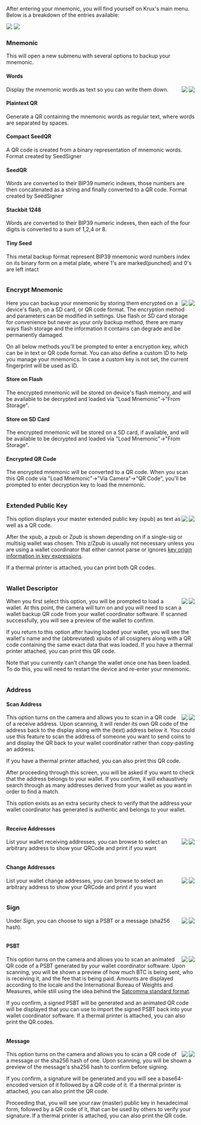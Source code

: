 After entering your mnemonic, you will find yourself on Krux's main menu. Below is a breakdown of the entries available:

<img src="../../img/maixpy_amigo_tft/home-options-150.png">
<img src="../../img/maixpy_m5stickv/home-options-125.png">

### Mnemonic
This will open a new submenu with several options to backup your mnemonic.

#### Words
<img src="../../img/maixpy_m5stickv/mnemonic-options-125.png" align="right">
<img src="../../img/maixpy_amigo_tft/mnemonic-options-150.png" align="right">

Display the mnemonic words as text so you can write them down.

#### Plaintext QR

Generate a QR containing the mnemonic words as regular text, where words are separated by spaces.

#### Compact SeedQR

A QR code is created from a binary representation of mnemonic words. Format created by SeedSigner

#### SeedQR

Words are converted to their BIP39 numeric indexes, those numbers are then concatenated as a string and finally converted to a QR code. Format created by SeedSigner

#### Stackbit 1248

Words are converted to their BIP39 numeric indexes, then each of the four digits is converted to a sum of 1,2,4 or 8.

#### Tiny Seed

This metal backup format represent BIP39 mnemonic word numbers index on its binary form on a metal plate, where 1's are marked(punched) and 0's are left intact

<div style="clear: both"></div>

### Encrypt Mnemonic
<img src="../../img/maixpy_m5stickv/home-encrypt-options-125.png" align="right">
<img src="../../img/maixpy_amigo_tft/home-encrypt-options-150.png" align="right">

Here you can backup your mnemonic by storing them encrypted on a device's flash, on a SD card, or QR code format.
The encryption method and parameters can be modified in settings.
Use flash or SD card storage for convenience but never as your only backup method, there are many ways flash storage and the information it contains can degrade and be permanently damaged.

On all below methods you'll be prompted to enter a encryption key, which can be in text or QR code format. You can also define a custom ID to help you manage your mnemonics. In case a custom key is not set, the current fingerprint will be used as ID.

#### Store on Flash

The encrypted mnemonic will be stored on device's flash memory, and will be available to be decrypted and loaded via "Load Mnemonic"->"From Storage".

#### Store on SD Card

The encrypted mnemonic will be stored on a SD card, if available, and will be available to be decrypted and loaded via "Load Mnemonic"->"From Storage".

#### Encrypted QR Code

The encrypted mnemonic will be converted to a QR code. When you scan this QR code via "Load Mnemonic"->"Via Camera"->"QR Code", you'll be prompted to enter decryption key to load the mnemonic.

<div style="clear: both"></div>

### Extended Public Key
<img src="../../img/maixpy_m5stickv/extended-public-key-wsh-xpub-text-125.png" align="right">
<img src="../../img/maixpy_amigo_tft/extended-public-key-wsh-xpub-text-150.png" align="right">

This option displays your master extended public key (xpub) as text as well as a QR code.

After the xpub, a zpub or Zpub is shown depending on if a single-sig or multisig wallet was chosen. This z/Zpub is usually not necessary unless you are using a wallet coordinator that either cannot parse or ignores [key origin information in key expressions](https://github.com/bitcoin/bips/blob/master/bip-0380.mediawiki#Key_Expressions).

If a thermal printer is attached, you can print both QR codes.

<div style="clear: both"></div>

### Wallet Descriptor
<img src="../../img/maixpy_m5stickv/wallet-wsh-load-prompt-125.png" align="right">
<img src="../../img/maixpy_amigo_tft/wallet-wsh-load-prompt-150.png" align="right">

When you first select this option, you will be prompted to load a wallet. At this point, the camera will turn on and you will need to scan a wallet backup QR code from your wallet coordinator software. If scanned successfully, you will see a preview of the wallet to confirm.

If you return to this option after having loaded your wallet, you will see the wallet's name and the (abbreviated) xpubs of all cosigners along with a QR code containing the same exact data that was loaded. If you have a thermal printer attached, you can print this QR code.  

Note that you currently can't change the wallet once one has been loaded. To do this, you will need to restart the device and re-enter your mnemonic.

<div style="clear: both"></div>

### Address

#### Scan Address
<img src="../../img/maixpy_m5stickv/scan-address-scanned-address-125.png" align="right">
<img src="../../img/maixpy_amigo_tft/scan-address-scanned-address-150.png" align="right">

This option turns on the camera and allows you to scan in a QR code of a receive address. Upon scanning, it will render its own QR code of the address back to the display along with the (text) address below it. You could use this feature to scan the address of someone you want to send coins to and display the QR back to your wallet coordinator rather than copy-pasting an address.

If you have a thermal printer attached, you can also print this QR code. 

After proceeding through this screen, you will be asked if you want to check that the address belongs to your wallet. If you confirm, it will exhaustively search through as many addresses derived from your wallet as you want in order to find a match.

This option exists as an extra security check to verify that the address your wallet coordinator has generated is authentic and belongs to your wallet.

<div style="clear: both"></div>

#### Receive Addresses
<img src="../../img/maixpy_m5stickv/list-address-125.png" align="right">
<img src="../../img/maixpy_amigo_tft/list-address-150.png" align="right">

List your wallet receiving addresses, you can browse to select an arbitrary address to show your QRCode and print if you want

<div style="clear: both"></div>

#### Change Addresses
<img src="../../img/maixpy_m5stickv/list-address-receive-125.png" align="right">
<img src="../../img/maixpy_amigo_tft/list-address-receive-150.png" align="right">

List your wallet change addresses, you can browse to select an arbitrary address to show your QRCode and print if you want

<div style="clear: both"></div>

### Sign
<img src="../../img/maixpy_m5stickv/sign-options-125.png" align="right">
<img src="../../img/maixpy_amigo_tft/sign-options-150.png" align="right">

Under *Sign*, you can choose to sign a PSBT or a message (sha256 hash).

<div style="clear: both"></div>

#### PSBT
<img src="../../img/maixpy_m5stickv/sign-psbt-sign-prompt-125.png" align="right">
<img src="../../img/maixpy_amigo_tft/sign-psbt-sign-prompt-150.png" align="right">

This option turns on the camera and allows you to scan an animated QR code of a PSBT generated by your wallet coordinator software. Upon scanning, you will be shown a preview of how much BTC is being sent, who is receiving it, and the fee that is being paid. Amounts are displayed according to the locale and the International Bureau of Weights and Measures, while still using the idea behind the [Satcomma standard format](https://medium.com/coinmonks/the-satcomma-standard-89f1e7c2aede).

If you confirm, a signed PSBT will be generated and an animated QR code will be displayed that you can use to import the signed PSBT back into your wallet coordinator software. If a thermal printer is attached, you can also print the QR codes.

<div style="clear: both"></div>

#### Message
<img src="../../img/maixpy_m5stickv/sign-message-sha256-sign-prompt-125.png" align="right">
<img src="../../img/maixpy_amigo_tft/sign-message-sha256-sign-prompt-150.png" align="right">

This option turns on the camera and allows you to scan a QR code of a message or the sha256 hash of one. Upon scanning, you will be shown a preview of the message's sha256 hash to confirm before signing.

If you confirm, a signature will be generated and you will see a base64-encoded version of it followed by a QR code of it. If a thermal printer is attached, you can also print the QR code.

Proceeding that, you will see your raw (master) public key in hexadecimal form, followed by a QR code of it, that can be used by others to verify your signature. If a thermal printer is attached, you can also print the QR code.

<div style="clear: both"></div>